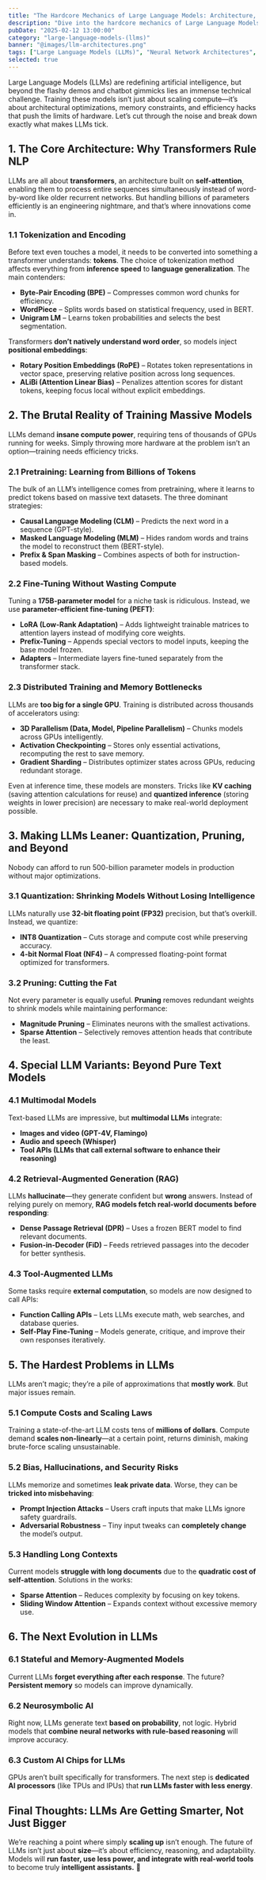 ```yaml
---
title: "The Hardcore Mechanics of Large Language Models: Architecture, Training, and What’s Next"
description: "Dive into the hardcore mechanics of Large Language Models (LLMs)—from transformer architectures and training bottlenecks to efficiency hacks and the future of AI scalability."
pubDate: "2025-02-12 13:00:00"
category: "large-language-models-(llms)"
banner: "@images/llm-architectures.png"
tags: ["Large Language Models (LLMs)", "Neural Network Architectures", "AI", "Data", "Multimodal Learning"]
selected: true
---
```




Large Language Models (LLMs) are redefining artificial intelligence, but beyond the flashy demos and chatbot gimmicks lies an immense technical challenge. Training these models isn’t just about scaling compute—it’s about architectural optimizations, memory constraints, and efficiency hacks that push the limits of hardware. Let’s cut through the noise and break down exactly what makes LLMs tick.


## **1. The Core Architecture: Why Transformers Rule NLP**
LLMs are all about **transformers**, an architecture built on **self-attention**, enabling them to process entire sequences simultaneously instead of word-by-word like older recurrent networks. But handling billions of parameters efficiently is an engineering nightmare, and that’s where innovations come in.

### **1.1 Tokenization and Encoding**
Before text even touches a model, it needs to be converted into something a transformer understands: **tokens**. The choice of tokenization method affects everything from **inference speed** to **language generalization**. The main contenders:
- **Byte-Pair Encoding (BPE)** – Compresses common word chunks for efficiency.
- **WordPiece** – Splits words based on statistical frequency, used in BERT.
- **Unigram LM** – Learns token probabilities and selects the best segmentation.

Transformers **don’t natively understand word order**, so models inject **positional embeddings**:
- **Rotary Position Embeddings (RoPE)** – Rotates token representations in vector space, preserving relative position across long sequences.
- **ALiBi (Attention Linear Bias)** – Penalizes attention scores for distant tokens, keeping focus local without explicit embeddings.


## **2. The Brutal Reality of Training Massive Models**
LLMs demand **insane compute power**, requiring tens of thousands of GPUs running for weeks. Simply throwing more hardware at the problem isn’t an option—training needs efficiency tricks.

### **2.1 Pretraining: Learning from Billions of Tokens**
The bulk of an LLM’s intelligence comes from pretraining, where it learns to predict tokens based on massive text datasets. The three dominant strategies:
- **Causal Language Modeling (CLM)** – Predicts the next word in a sequence (GPT-style).
- **Masked Language Modeling (MLM)** – Hides random words and trains the model to reconstruct them (BERT-style).
- **Prefix & Span Masking** – Combines aspects of both for instruction-based models.

### **2.2 Fine-Tuning Without Wasting Compute**
Tuning a **175B-parameter model** for a niche task is ridiculous. Instead, we use **parameter-efficient fine-tuning (PEFT)**:
- **LoRA (Low-Rank Adaptation)** – Adds lightweight trainable matrices to attention layers instead of modifying core weights.
- **Prefix-Tuning** – Appends special vectors to model inputs, keeping the base model frozen.
- **Adapters** – Intermediate layers fine-tuned separately from the transformer stack.

### **2.3 Distributed Training and Memory Bottlenecks**
LLMs are **too big for a single GPU**. Training is distributed across thousands of accelerators using:
- **3D Parallelism (Data, Model, Pipeline Parallelism)** – Chunks models across GPUs intelligently.
- **Activation Checkpointing** – Stores only essential activations, recomputing the rest to save memory.
- **Gradient Sharding** – Distributes optimizer states across GPUs, reducing redundant storage.

Even at inference time, these models are monsters. Tricks like **KV caching** (saving attention calculations for reuse) and **quantized inference** (storing weights in lower precision) are necessary to make real-world deployment possible.


## **3. Making LLMs Leaner: Quantization, Pruning, and Beyond**
Nobody can afford to run 500-billion parameter models in production without major optimizations.

### **3.1 Quantization: Shrinking Models Without Losing Intelligence**
LLMs naturally use **32-bit floating point (FP32)** precision, but that’s overkill. Instead, we quantize:
- **INT8 Quantization** – Cuts storage and compute cost while preserving accuracy.
- **4-bit Normal Float (NF4)** – A compressed floating-point format optimized for transformers.

### **3.2 Pruning: Cutting the Fat**
Not every parameter is equally useful. **Pruning** removes redundant weights to shrink models while maintaining performance:
- **Magnitude Pruning** – Eliminates neurons with the smallest activations.
- **Sparse Attention** – Selectively removes attention heads that contribute the least.


## **4. Special LLM Variants: Beyond Pure Text Models**
### **4.1 Multimodal Models**
Text-based LLMs are impressive, but **multimodal LLMs** integrate:
- **Images and video (GPT-4V, Flamingo)**
- **Audio and speech (Whisper)**
- **Tool APIs (LLMs that call external software to enhance their reasoning)**

### **4.2 Retrieval-Augmented Generation (RAG)**
LLMs **hallucinate**—they generate confident but **wrong** answers. Instead of relying purely on memory, **RAG models fetch real-world documents before responding**:
- **Dense Passage Retrieval (DPR)** – Uses a frozen BERT model to find relevant documents.
- **Fusion-in-Decoder (FiD)** – Feeds retrieved passages into the decoder for better synthesis.

### **4.3 Tool-Augmented LLMs**
Some tasks require **external computation**, so models are now designed to call APIs:
- **Function Calling APIs** – Lets LLMs execute math, web searches, and database queries.
- **Self-Play Fine-Tuning** – Models generate, critique, and improve their own responses iteratively.


## **5. The Hardest Problems in LLMs**
LLMs aren’t magic; they’re a pile of approximations that **mostly work**. But major issues remain.

### **5.1 Compute Costs and Scaling Laws**
Training a state-of-the-art LLM costs tens of **millions of dollars**. Compute demand **scales non-linearly**—at a certain point, returns diminish, making brute-force scaling unsustainable.

### **5.2 Bias, Hallucinations, and Security Risks**
LLMs memorize and sometimes **leak private data**. Worse, they can be **tricked into misbehaving**:
- **Prompt Injection Attacks** – Users craft inputs that make LLMs ignore safety guardrails.
- **Adversarial Robustness** – Tiny input tweaks can **completely change** the model’s output.

### **5.3 Handling Long Contexts**
Current models **struggle with long documents** due to the **quadratic cost of self-attention**. Solutions in the works:
- **Sparse Attention** – Reduces complexity by focusing on key tokens.
- **Sliding Window Attention** – Expands context without excessive memory use.


## **6. The Next Evolution in LLMs**
### **6.1 Stateful and Memory-Augmented Models**
Current LLMs **forget everything after each response**. The future? **Persistent memory** so models can improve dynamically.

### **6.2 Neurosymbolic AI**
Right now, LLMs generate text **based on probability**, not logic. Hybrid models that **combine neural networks with rule-based reasoning** will improve accuracy.

### **6.3 Custom AI Chips for LLMs**
GPUs aren’t built specifically for transformers. The next step is **dedicated AI processors** (like TPUs and IPUs) that **run LLMs faster with less energy**.


## **Final Thoughts: LLMs Are Getting Smarter, Not Just Bigger**
We’re reaching a point where simply **scaling up** isn’t enough. The future of LLMs isn’t just about **size**—it’s about efficiency, reasoning, and adaptability. Models will **run faster, use less power, and integrate with real-world tools** to become truly **intelligent assistants.** 🚀